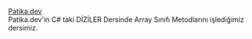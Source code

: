 [Patika.dev](https://app.patika.dev/sibgat)  
Patika.dev'in C# taki DİZİLER Dersinde Array Sınıfı Metodlarını işlediğimiz dersimiz.